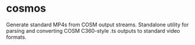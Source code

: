 # cosmos
Generate standard MP4s from COSM output streams. Standalone utility for parsing and converting COSM C360-style .ts outputs to standard video formats.
